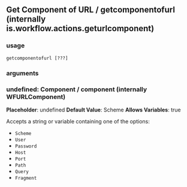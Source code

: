 
## Get Component of URL / getcomponentofurl (internally is.workflow.actions.geturlcomponent)

### usage
`getcomponentofurl [???]`

### arguments
### undefined: Component / component (internally WFURLComponent)
**Placeholder**: undefined
**Default Value**: Scheme
**Allows Variables**: true


Accepts a string 
or variable
containing one of the options:

- `Scheme`
- `User`
- `Password`
- `Host`
- `Port`
- `Path`
- `Query`
- `Fragment`
